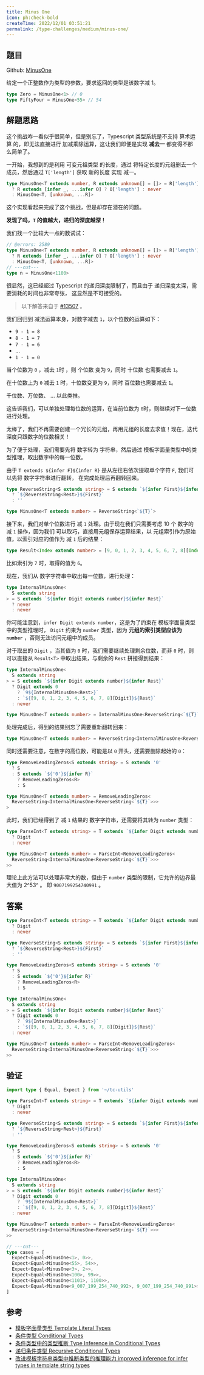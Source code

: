 ```yaml
---
title: Minus One
icon: ph:check-bold
createTime: 2022/12/01 03:51:21
permalink: /type-challenges/medium/minus-one/
---
```


## 题目

Github: [MinusOne](https://github.com/type-challenges/type-challenges/blob/main/questions/02257-medium-minusone/)

给定一个正整数作为类型的参数，要求返回的类型是该数字减 1。

```ts
type Zero = MinusOne<1> // 0
type FiftyFour = MinusOne<55> // 54
```

## 解题思路

这个挑战咋一看似乎很简单，但是别忘了，Typescript 类型系统是不支持 算术运算 的，即无法直接进行
加减乘除运算，这让我们即便是实现 **减去一** 都变得不那么简单了。

一开始，我想到的是利用 可变元祖类型 的长度，通过 将特定长度的元组删去一个成员，然后通过 `T['length']` 获取
新的长度 实现 减一。

```ts
type MinusOne<T extends number, R extends unknown[] = []> = R['length'] extends T
  ? R extends [infer _, ...infer O] ? O['length'] : never
  : MinusOne<T, [unknown, ...R]>
```

这个实现看起来完成了这个挑战，但是却存在潜在的问题。

**发现了吗，`T` 的值越大，递归的深度越深！**

我们找一个比较大一点的数试试：

```ts twoslash
// @errors: 2589
type MinusOne<T extends number, R extends unknown[] = []> = R['length'] extends T
  ? R extends [infer _, ...infer O] ? O['length'] : never
  : MinusOne<T, [unknown, ...R]>
// ---cut---
type n = MinusOne<1100>
```

很显然，这已经超过 Typescript 的递归深度限制了，而且由于 递归深度太深，需要消耗的时间也非常夸张，
这显然是不可接受的。

> 以下解答来自于 [#13507](https://github.com/type-challenges/type-challenges/issues/13507) 。

我们回归到 减法运算本身，对数字减去 `1`，以个位数的运算如下：

- `9 - 1 = 8`
- `8 - 1 = 7`
- `7 - 1 = 6`
- ...
- `1 - 1 = 0`

当个位数为 `0` ，减去 `1`时 ，则 个位数 变为 `9`，同时 十位数 也需要减去 `1`。

在十位数上为 `0` 减去 `1` 时，十位数变更为 `9`，同时 百位数也需要减去 `1`。

千位数、万位数、 ... 以此类推。

这告诉我们，可以单独处理每位数的运算，在当前位数为 `0`时，则继续对下一位数进行处理。

太棒了，我们不再需要创建一个冗长的元组，再用元组的长度去求值！现在，迭代深度只跟数字的位数相关！

为了便于处理，我们需要先将 数字转为 字符串，然后通过 模板字面量类型中的类型推理，取出数字中的每一位数。

由于 `T extends ${infer F}${infer R}` 是从左往右依次提取单个字符 `F`, 我们可以先将 数字字符串进行翻转，
在完成处理后再翻转回来。

```ts
type ReverseString<S extends string> = S extends `${infer First}${infer Rest}`
  ? `${ReverseString<Rest>}${First}`
  : ''

type MinusOne<T extends number> = ReverseString<`${T}`>
```

接下来，我们对单个位数进行 减 `1` 处理。由于现在我们只需要考虑 10 个 数字的 减 `1` 操作，因为我们
可以取巧，直接用元组保存运算结果，以 元组索引作为原始值，以索引对应的值作为 减 `1` 后的结果：

```ts
type Result<Index extends number> = [9, 0, 1, 2, 3, 4, 5, 6, 7, 8][Index]
```

比如索引为 `7` 时，取得的值为 `6`。

现在，我们从 数字字符串中取出每一位数，进行处理：

```ts
type InternalMinusOne<
  S extends string
> = S extends `${infer Digit extends number}${infer Rest}`
  ? never
  : never
```

你可能注意到，`infer Digit extends number`，这是为了约束在 模板字面量类型中的类型推理时， `Digit` 约束为
`number` 类型，因为 **元组的索引类型应该为 `number`** ，否则无法访问元组中的成员。

对于取出的 `Digit` ，当其值为 `0` 时，我们需要继续处理剩余位数，而非 `0` 时，则可以直接从 `Result<T>`
中取出结果，与剩余的 `Rest` 拼接得到结果：

```ts
type InternalMinusOne<
  S extends string
> = S extends `${infer Digit extends number}${infer Rest}`
  ? Digit extends 0
    ? `9${InternalMinusOne<Rest>}`
    : `${[9, 0, 1, 2, 3, 4, 5, 6, 7, 8][Digit]}${Rest}`
  : never

type MinusOne<T extends number> = InternalMinusOne<ReverseString<`${T}`>>
```

处理完成后，得到的结果别忘了需要重新翻转回来：

```ts
type MinusOne<T extends number> = ReverseString<InternalMinusOne<ReverseString<`${T}`>>>
```

同时还需要注意，在数字的高位数，可能是以 `0` 开头，还需要删除起始的 `0`：

```ts
type RemoveLeadingZeros<S extends string> = S extends '0'
  ? S
  : S extends `${'0'}${infer R}`
    ? RemoveLeadingZeros<R>
    : S

type MinusOne<T extends number> = RemoveLeadingZeros<
  ReverseString<InternalMinusOne<ReverseString<`${T}`>>>
>
```

此时，我们已经得到了 减 `1` 结果的 数字字符串，还需要将其转为 `number` 类型：

```ts
type ParseInt<T extends string> = T extends `${infer Digit extends number}`
  ? Digit
  : never

type MinusOne<T extends number> = ParseInt<RemoveLeadingZeros<
  ReverseString<InternalMinusOne<ReverseString<`${T}`>>>
>>
```

理论上此方法可以处理非常大的数，但由于 `number` 类型的限制，它允许的边界最大值为 2^53^ 。
即 `9007199254740991` 。

## 答案

```ts
type ParseInt<T extends string> = T extends `${infer Digit extends number}`
  ? Digit
  : never

type ReverseString<S extends string> = S extends `${infer First}${infer Rest}`
  ? `${ReverseString<Rest>}${First}`
  : ''

type RemoveLeadingZeros<S extends string> = S extends '0'
  ? S
  : S extends `${'0'}${infer R}`
    ? RemoveLeadingZeros<R>
    : S

type InternalMinusOne<
  S extends string
> = S extends `${infer Digit extends number}${infer Rest}`
  ? Digit extends 0
    ? `9${InternalMinusOne<Rest>}`
    : `${[9, 0, 1, 2, 3, 4, 5, 6, 7, 8][Digit]}${Rest}`
  : never

type MinusOne<T extends number> = ParseInt<RemoveLeadingZeros<
  ReverseString<InternalMinusOne<ReverseString<`${T}`>>>
>>
```

## 验证

```ts twoslash
import type { Equal, Expect } from '~/tc-utils'

type ParseInt<T extends string> = T extends `${infer Digit extends number}`
  ? Digit
  : never

type ReverseString<S extends string> = S extends `${infer First}${infer Rest}`
  ? `${ReverseString<Rest>}${First}`
  : ''

type RemoveLeadingZeros<S extends string> = S extends '0'
  ? S
  : S extends `${'0'}${infer R}`
    ? RemoveLeadingZeros<R>
    : S

type InternalMinusOne<
  S extends string
> = S extends `${infer Digit extends number}${infer Rest}`
  ? Digit extends 0
    ? `9${InternalMinusOne<Rest>}`
    : `${[9, 0, 1, 2, 3, 4, 5, 6, 7, 8][Digit]}${Rest}`
  : never

type MinusOne<T extends number> = ParseInt<RemoveLeadingZeros<
  ReverseString<InternalMinusOne<ReverseString<`${T}`>>>
>>

// ---cut---
type cases = [
  Expect<Equal<MinusOne<1>, 0>>,
  Expect<Equal<MinusOne<55>, 54>>,
  Expect<Equal<MinusOne<3>, 2>>,
  Expect<Equal<MinusOne<100>, 99>>,
  Expect<Equal<MinusOne<1101>, 1100>>,
  Expect<Equal<MinusOne<9_007_199_254_740_992>, 9_007_199_254_740_991>>,
]
```

## 参考

- [模板字面量类型 Template Literal Types](https://www.typescriptlang.org/docs/handbook/2/template-literal-types.html)
- [条件类型 Conditional Types](https://www.typescriptlang.org/docs/handbook/2/conditional-types.html)
- [条件类型中的类型推断 Type Inference in Conditional Types](https://www.typescriptlang.org/docs/handbook/2/conditional-types.html#inferring-within-conditional-types)
- [递归条件类型 Recursive Conditional Types](https://www.typescriptlang.org/docs/handbook/release-notes/typescript-4-1.html#recursive-conditional-types)
- [改进模板字符串类型中推断类型的推理能力 improved inference for infer types in template string types](https://devblogs.microsoft.com/typescript/announcing-typescript-4-8-beta/#improved-inference-for-infer-types-in-template-string-types)
